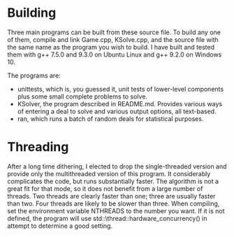 # Building

Three main programs can be built from these source file.  To build any one of them,
compile and link Game.cpp, KSolve.cpp, and the source file with the same name as
the program you wish to build. I have built and tested them with g++ 7.5.0 and 9.3.0 on Ubuntu
Linux and g++ 9.2.0 on Windows 10.  

The programs are:

* unittests, which is, you guessed it, unit tests of lower-level components plus some small complete problems to solve.
* KSolver, the program described in README.md.  Provides various ways of entering a deal to solve and various output options, all text-based.
* ran, which runs a batch of random deals for statistical purposes.

# Threading
After a long time dithering, I elected to drop the single-threaded version and 
provide only the multithreaded version of this program.  It considerably complicates 
the code, but  runs substantially faster.  The algorithm is not a great fit for that 
mode, so it does not benefit from a large number of threads.  Two threads are 
clearly faster than one; three are usually faster than two.  Four threads are 
likely to be slower than three.  When compiling, set the environment variable 
NTHREADS to the number you want.  If it is not defined, the program will use 
std::\thread::hardware_concurrency() in attempt to determine a good setting.
